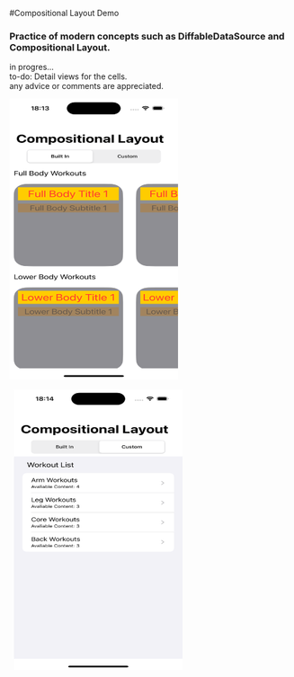 #Compositional Layout Demo

### Practice of modern concepts such as DiffableDataSource and Compositional Layout.

in progres...<br/>
to-do: Detail views for the cells.<br/>
any advice or comments are appreciated.

[<img src="builtInSegment.png" width="300" height="500" />](builtInSegment.png) <pre/>
[<img src="customSegment.png" width="300" height="500" />](customSegment.png)

